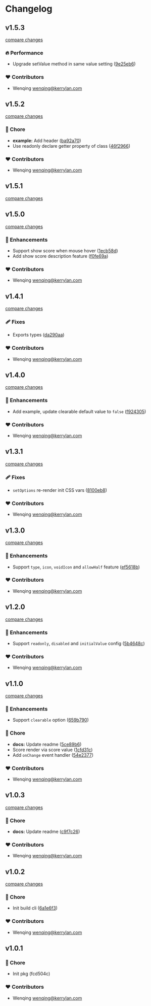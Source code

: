 # Changelog


## v1.5.3

[compare changes](https://github.com/vcjs-dev/starscore/compare/v1.5.2...v1.5.3)

### 🔥 Performance

- Upgrade setValue method in same value setting ([9e25eb6](https://github.com/vcjs-dev/starscore/commit/9e25eb6))

### ❤️  Contributors

- Wenqing <wenqing@kerrylan.com>

## v1.5.2

[compare changes](https://github.com/vcjs-dev/starscore/compare/v1.5.1...v1.5.2)

### 🏡 Chore

- **example:** Add header ([ba92a70](https://github.com/vcjs-dev/starscore/commit/ba92a70))
- Use readonly declare getter property of class ([46f2966](https://github.com/vcjs-dev/starscore/commit/46f2966))

### ❤️  Contributors

- Wenqing <wenqing@kerrylan.com>

## v1.5.1

[compare changes](https://github.com/vcjs-dev/starscore/compare/v1.5.0...v1.5.1)

## v1.5.0

[compare changes](https://github.com/vcjs-dev/starscore/compare/v1.4.1...v1.5.0)

### 🚀 Enhancements

- Support show score when mouse hover ([1ecb58d](https://github.com/vcjs-dev/starscore/commit/1ecb58d))
- Add show score description feature ([f0fe69a](https://github.com/vcjs-dev/starscore/commit/f0fe69a))

### ❤️  Contributors

- Wenqing <wenqing@kerrylan.com>

## v1.4.1

[compare changes](https://github.com/vcjs-dev/starscore/compare/v1.4.0...v1.4.1)

### 🩹 Fixes

- Exports types ([da290aa](https://github.com/vcjs-dev/starscore/commit/da290aa))

### ❤️  Contributors

- Wenqing <wenqing@kerrylan.com>

## v1.4.0

[compare changes](https://github.com/vcjs-dev/starscore/compare/v1.3.1...v1.4.0)

### 🚀 Enhancements

- Add example, update clearable default value to `false` ([f924305](https://github.com/vcjs-dev/starscore/commit/f924305))

### ❤️  Contributors

- Wenqing <wenqing@kerrylan.com>

## v1.3.1

[compare changes](https://github.com/vcjs-dev/starscore/compare/v1.3.0...v1.3.1)

### 🩹 Fixes

- `setOptions` re-render init CSS vars ([8100eb8](https://github.com/vcjs-dev/starscore/commit/8100eb8))

### ❤️  Contributors

- Wenqing <wenqing@kerrylan.com>

## v1.3.0

[compare changes](https://github.com/vcjs-dev/starscore/compare/v1.2.0...v1.3.0)

### 🚀 Enhancements

- Support `type`, `icon`, `voidIcon` and `allowHalf` feature ([ef5618b](https://github.com/vcjs-dev/starscore/commit/ef5618b))

### ❤️  Contributors

- Wenqing <wenqing@kerrylan.com>

## v1.2.0

[compare changes](https://github.com/vcjs-dev/starscore/compare/v1.1.0...v1.2.0)

### 🚀 Enhancements

- Support `readonly`, `disabled` and `initialValue` config ([5b4648c](https://github.com/vcjs-dev/starscore/commit/5b4648c))

### ❤️  Contributors

- Wenqing <wenqing@kerrylan.com>

## v1.1.0

[compare changes](https://github.com/vcjs-dev/starscore/compare/v1.0.3...v1.1.0)

### 🚀 Enhancements

- Support `clearable` option ([659b790](https://github.com/vcjs-dev/starscore/commit/659b790))

### 🏡 Chore

- **docs:** Update readme ([5ce89b6](https://github.com/vcjs-dev/starscore/commit/5ce89b6))
- Score render via score value ([1cfd31c](https://github.com/vcjs-dev/starscore/commit/1cfd31c))
- Add `onChange` event handler ([54e2377](https://github.com/vcjs-dev/starscore/commit/54e2377))

### ❤️  Contributors

- Wenqing <wenqing@kerrylan.com>

## v1.0.3

[compare changes](https://github.com/vcjs-dev/starscore/compare/v1.0.2...v1.0.3)

### 🏡 Chore

- **docs:** Update readme ([c9f7c26](https://github.com/vcjs-dev/starscore/commit/c9f7c26))

### ❤️  Contributors

- Wenqing <wenqing@kerrylan.com>

## v1.0.2

[compare changes](https://github.com/vcjs-dev/starscore/compare/v1.0.1...v1.0.2)

### 🏡 Chore

- Init build cli ([6a1e6f3](https://github.com/vcjs-dev/starscore/commit/6a1e6f3))

### ❤️  Contributors

- Wenqing <wenqing@kerrylan.com>

## v1.0.1


### 🏡 Chore

- Init pkg (fcd504c)

### ❤️  Contributors

- Wenqing <wenqing@kerrylan.com>

